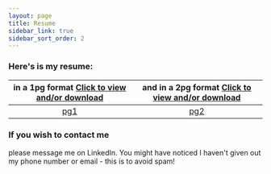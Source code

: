 ```yaml
---
layout: page
title: Resume
sidebar_link: true
sidebar_sort_order: 2
---
```


### Here's is my resume:

in a 1pg format [Click to view and/or download](/docs/YulimLee-1pgResume.pdf) | and in a 2pg format [Click to view and/or download](/docs/YulimLee-2pgResume.pdf)
:-----: | :-----:
[pg1](/docs/ResumePg1.PNG "Pg1 of my Resume") | [pg2](/docs/ResumePg2.PNG "Pg2 of my Resume")

### If you wish to contact me
please message me on LinkedIn. You might have noticed I haven't given out my phone number or email - this is to avoid spam! 
